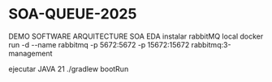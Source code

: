 # SOA-QUEUE-2025
DEMO SOFTWARE ARQUITECTURE SOA EDA
instalar rabbitMQ local
docker run -d --name rabbitmq -p 5672:5672 -p 15672:15672 rabbitmq:3-management

ejecutar JAVA 21
./gradlew bootRun
